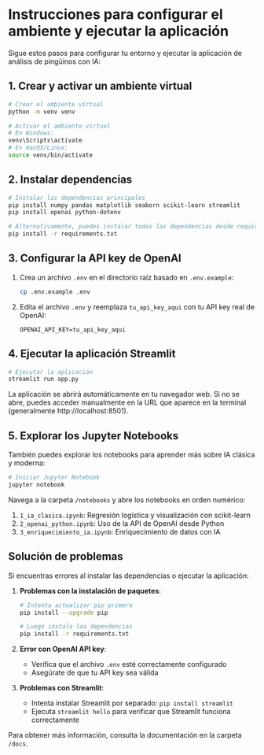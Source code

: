# Instrucciones para configurar el ambiente y ejecutar la aplicación

Sigue estos pasos para configurar tu entorno y ejecutar la aplicación de análisis de pingüinos con IA:

## 1. Crear y activar un ambiente virtual

```bash
# Crear el ambiente virtual
python -m venv venv

# Activar el ambiente virtual
# En Windows:
venv\Scripts\activate
# En macOS/Linux:
source venv/bin/activate
```

## 2. Instalar dependencias

```bash
# Instalar las dependencias principales
pip install numpy pandas matplotlib seaborn scikit-learn streamlit
pip install openai python-dotenv

# Alternativamente, puedes instalar todas las dependencias desde requirements.txt
pip install -r requirements.txt
```

## 3. Configurar la API key de OpenAI

1. Crea un archivo `.env` en el directorio raíz basado en `.env.example`:
   ```bash
   cp .env.example .env
   ```

2. Edita el archivo `.env` y reemplaza `tu_api_key_aqui` con tu API key real de OpenAI:
   ```
   OPENAI_API_KEY=tu_api_key_aqui
   ```

## 4. Ejecutar la aplicación Streamlit

```bash
# Ejecutar la aplicación
streamlit run app.py
```

La aplicación se abrirá automáticamente en tu navegador web. Si no se abre, puedes acceder manualmente en la URL que aparece en la terminal (generalmente http://localhost:8501).

## 5. Explorar los Jupyter Notebooks

También puedes explorar los notebooks para aprender más sobre IA clásica y moderna:

```bash
# Iniciar Jupyter Notebook
jupyter notebook
```

Navega a la carpeta `/notebooks` y abre los notebooks en orden numérico:
1. `1_ia_clasica.ipynb`: Regresión logística y visualización con scikit-learn
2. `2_openai_python.ipynb`: Uso de la API de OpenAI desde Python
3. `3_enriquecimiento_ia.ipynb`: Enriquecimiento de datos con IA

## Solución de problemas

Si encuentras errores al instalar las dependencias o ejecutar la aplicación:

1. **Problemas con la instalación de paquetes**:
   ```bash
   # Intenta actualizar pip primero
   pip install --upgrade pip
   
   # Luego instala las dependencias
   pip install -r requirements.txt
   ```

2. **Error con OpenAI API key**:
   - Verifica que el archivo `.env` esté correctamente configurado
   - Asegúrate de que tu API key sea válida

3. **Problemas con Streamlit**:
   - Intenta instalar Streamlit por separado: `pip install streamlit`
   - Ejecuta `streamlit hello` para verificar que Streamlit funciona correctamente

Para obtener más información, consulta la documentación en la carpeta `/docs`.